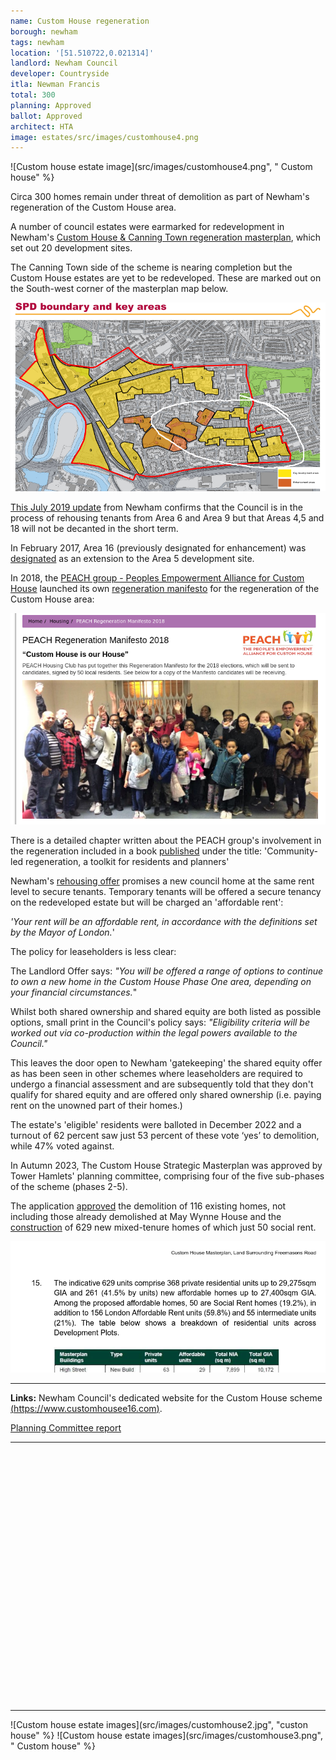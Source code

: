 ```yaml
---
name: Custom House regeneration
borough: newham
tags: newham
location: '[51.510722,0.021314]'
landlord: Newham Council
developer: Countryside
itla: Newman Francis 
total: 300
planning: Approved
ballot: Approved
architect: HTA
image: estates/src/images/customhouse4.png
---
```

![Custom house estate image](src/images/customhouse4.png", " Custom house" %}

Circa 300 homes remain under threat of demolition as part of Newham's regeneration of the Custom House area.

A number of council estates were earmarked for redevelopment in Newham's [Custom House & Canning Town regeneration masterplan](https://www.newham.gov.uk/Documents/Environment%20and%20planning/CanningTownCustomHouseAdoptedSPD2008%5B1%5D.pdf), which set out 20 development sites.

The Canning Town side of the scheme is nearing completion but the Custom House estates are yet to be redeveloped. These are marked out on the South-west corner of the masterplan map below.

![Custom house estate image](src/images/canningtownspd.png)

[This July 2019 update](https://www.newham.gov.uk/Documents/Environment%20and%20planning/CustomHouseRegenerationFAQs.pdf) from Newham confirms that the Council is in the process of rehousing tenants from Area 6 and Area 9 but that Areas 4,5 and 18 will not be decanted in the short term. 

In February 2017, Area 16 (previously designated for enhancement) was [designated](https://www.newham.gov.uk/Documents/Environment%20and%20planning/LPRIssuesOptionPart2.pdf) as an extension to the Area 5 development site.

In 2018, the [PEACH group - Peoples Empowerment Alliance for Custom House](http://www.peach-e16.org.uk) launched its own [regeneration manifesto](http://www.peach-e16.org.uk/index.php/housing/109-peach-regeneration-manifesto-2018) for the regeneration of the Custom House area:

![Custom house estate image](src/images/peach.png)

There is a detailed chapter written about the PEACH group's involvement in the regeneration included in a book [published](https://www.uclpress.co.uk/products/125696) under the title: 'Community-led regeneration, a toolkit for residents and planners'

Newham's [rehousing offer](https://mgov.newham.gov.uk/documents/s144070/Appenidx%201%20-%20LBN%20Estate%20Regeneration%20Housing%20Offer%20the%20Housing%20Offer.pdf) promises a new council home at the same rent level to secure tenants. Temporary tenants will be offered a secure tenancy on the redeveloped estate but will be charged an 'affordable rent':  

_'Your rent will be an affordable rent, in accordance with the definitions set by the Mayor of London._'

The policy for leaseholders is less clear:

The Landlord Offer says:
_"You will be offered a range of options to continue to own a new home in the Custom House Phase One area, depending on your financial circumstances._"

Whilst both shared ownership and shared equity are both listed as possible options, small print in the Council's policy says:
_"Eligibility criteria will be worked out via co-production within the legal powers available to the Council."_

This leaves the door open to Newham 'gatekeeping' the shared equity offer as has been seen in other schemes where leaseholders are required to undergo a financial assessment and are subsequently told that they don't qualify for shared equity and are offered only shared ownership (i.e. paying rent on the unowned part of their homes.)

The estate's 'eligible' residents were balloted in December 2022 and a turnout of 62 percent saw just 53 percent of these vote ‘yes’ to demolition, while 47% voted against. 

In Autumn 2023, The Custom House Strategic Masterplan was approved by Tower Hamlets' planning committee, comprising four of the five sub-phases of the scheme (phases 2-5).

The application [approved](https://www.newham.gov.uk/news/article/1164/356-new-affordable-homes-approved-as-part-of-custom-house-regeneration-plans) the demolition of 116 existing homes, not including those already demolished at May Wynne House and the [construction](https://mgov.newham.gov.uk/documents/s168418/Custom%20House%20COMPLETE.pdf) of 629 new mixed-tenure homes of which just 50 social rent.

![Custom house estate image](src/images/customhousetenure.png)

---

__Links:__
Newham Council's dedicated website for the Custom House scheme [(https://www.customhousee16.com)](https://www.customhousee16.com).

[Planning Committee report](https://mgov.newham.gov.uk/documents/s168418/Custom%20House%20COMPLETE.pdf)

---

<!------------THE CODE BELOW RENDERS THE MAP - DO NOT EDIT! ---------------------------->

<div id="map" style="width: 100%; height: 400px;"></div>

<script>
  var map = L.map('map').setView({{ location }}, 13);
  L.tileLayer('https://tile.openstreetmap.org/{z}/{x}/{y}.png', {
  maxZoom: 19,
attribution: '&copy; <a href="http://www.openstreetmap.org/copyright">OpenStreetMap</a>'
}).addTo(map);
var circle = L.circle({{ location }}, {
    color: 'red',
    fillColor: '#f03',
    fillOpacity: 0.5,
    radius: 500
}).addTo(map);
</script>

---

![Custom house estate images](src/images/customhouse2.jpg", "custon house" %}
![Custom house estate images](src/images/customhouse3.png", " Custom house" %}
